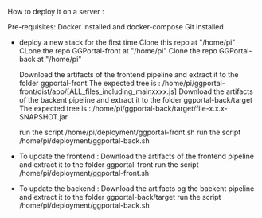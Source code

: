 How to deploy it on a server :

Pre-requisites:
Docker installed and docker-compose
Git installed

- deploy a new stack for the first time
    Clone this repo at "/home/pi"
    CLone the repo GGPortal-front at "/home/pi"
    Clone the repo GGPortal-back at "/home/pi"

    Download the artifacts of the frontend pipeline and extract it to the folder ggportal-front
        The expected tree is : /home/pi/ggportal-front/dist/app/[ALL_files_including_mainxxxx.js]
    Download the artifacts of the backent pipeline and extract it to the folder ggportal-back/target
        The expected tree is : /home/pi/ggportal-back/target/file-x.x.x-SNAPSHOT.jar

    run the script /home/pi/deployment/ggportal-front.sh
    run the script /home/pi/deployment/ggportal-back.sh


- To update the frontend :
    Download the artifacts of the frontend pipeline and extract it to the folder ggportal-front
    run the script /home/pi/deployment/ggportal-front.sh



- To update the backend :
    Download the artifacts og the backent pipeline and extract it to the folder ggportal-back/target
    run the script /home/pi/deployment/ggportal-back.sh



